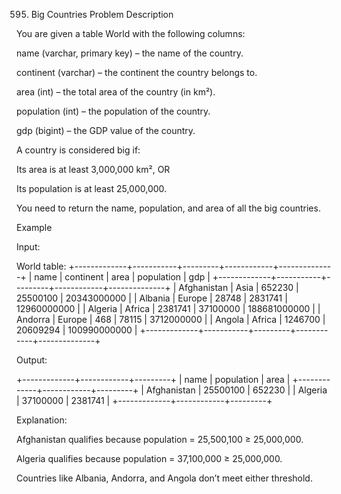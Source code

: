 595. Big Countries
Problem Description

You are given a table World with the following columns:

name (varchar, primary key) – the name of the country.

continent (varchar) – the continent the country belongs to.

area (int) – the total area of the country (in km²).

population (int) – the population of the country.

gdp (bigint) – the GDP value of the country.

A country is considered big if:

Its area is at least 3,000,000 km², OR

Its population is at least 25,000,000.

You need to return the name, population, and area of all the big countries.

Example

Input:

World table:
+-------------+-----------+---------+------------+--------------+
| name        | continent | area    | population | gdp          |
+-------------+-----------+---------+------------+--------------+
| Afghanistan | Asia      | 652230  | 25500100   | 20343000000  |
| Albania     | Europe    | 28748   | 2831741    | 12960000000  |
| Algeria     | Africa    | 2381741 | 37100000   | 188681000000 |
| Andorra     | Europe    | 468     | 78115      | 3712000000   |
| Angola      | Africa    | 1246700 | 20609294   | 100990000000 |
+-------------+-----------+---------+------------+--------------+


Output:

+-------------+------------+---------+
| name        | population | area    |
+-------------+------------+---------+
| Afghanistan | 25500100   | 652230  |
| Algeria     | 37100000   | 2381741 |
+-------------+------------+---------+


Explanation:

Afghanistan qualifies because population = 25,500,100 ≥ 25,000,000.

Algeria qualifies because population = 37,100,000 ≥ 25,000,000.

Countries like Albania, Andorra, and Angola don’t meet either threshold.